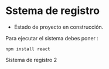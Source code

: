 <h1> Sstema de registro</h1>

- Estado de proyecto en construcción.

Para ejecutar el sistema debes poner :

```npm install react```

Sistema de registro 2
